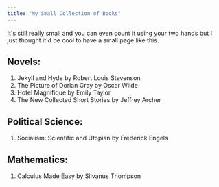 ```yaml
---
title: "My Small Collection of Books"
---
```


It's still really small and you can even count it using your two hands but I just thought it'd be cool to have a small page like this.

## Novels:
1. Jekyll and Hyde by Robert Louis Stevenson
2. The Picture of Dorian Gray by Oscar Wilde
3. Hotel Magnifique by Emily Taylor
4. The New Collected Short Stories by Jeffrey Archer

## Political Science:
1. Socialism: Scientific and Utopian by Frederick Engels

## Mathematics:
1. Calculus Made Easy by Silvanus Thompson